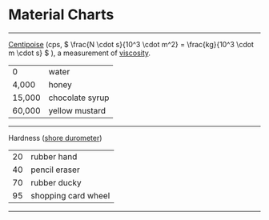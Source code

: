 Material Charts
===

---

[Centipoise](https://en.wikipedia.org/wiki/Poise_(unit))
(cps, $ \frac{N \cdot s}{10^3 \cdot m^2} = \frac{kg}{10^3 \cdot m \cdot s} $ ),
 a measurement of [viscosity](https://en.wikipedia.org/wiki/Viscosity).

| | |
|---|---|
| 0 | water |
| 4,000 | honey |
| 15,000 | chocolate syrup |
| 60,000 | yellow mustard |

---

Hardness ([shore durometer](https://en.wikipedia.org/wiki/Shore_durometer))

| | |
|---|---|
| 20 | rubber hand |
| 40 | pencil eraser |
| 70 | rubber ducky |
| 95 | shopping card wheel |

---






